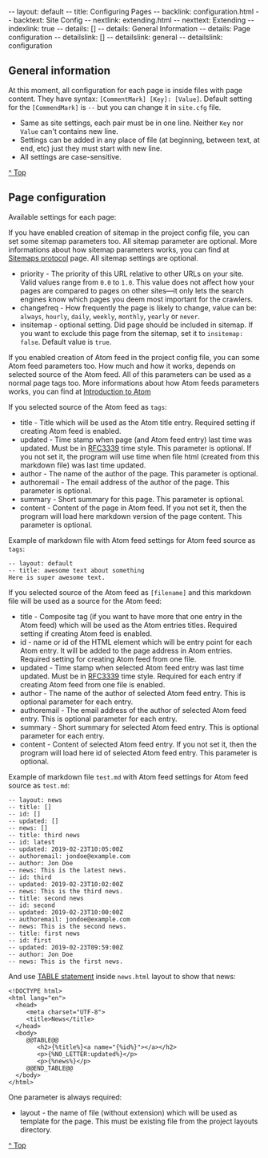 -- layout: default
-- title: Configuring Pages
-- backlink: configuration.html
-- backtext: Site Config
-- nextlink: extending.html
-- nexttext: Extending
-- indexlink: true
-- details: []
-- details: General Information
-- details: Page configuration
-- detailslink: []
-- detailslink: general
-- detailslink: configuration
## <a name="general"></a>General information
At this moment, all configuration for each page is inside files with page
content. They have syntax: `[CommentMark] [Key]: [Value]`. Default setting
for the `[CommendMark]` is `--` but you can change it in `site.cfg` file.

* Same as site settings, each pair must be in one line. Neither `Key` nor
  `Value` can't contains new line.
* Settings can be added in any place of file (at beginning, between text, at
  end, etc) just they must start with new line.
* All settings are case-sensitive.

<a href="#top">^ Top</a>

## <a name="configuration"></a>Page configuration

Available settings for each page:

If you have enabled creation of sitemap in the project config file, you can
set some sitemap parameters too. All sitemap parameter are optional. More
informations about how sitemap parameters works, you can find at
[Sitemaps protocol](https://www.sitemaps.org/protocol.html#xmlTagDefinitions)
page. All sitemap settings are optional.

* priority - The priority of this URL relative to other URLs on your site.
  Valid values range from `0.0` to `1.0`. This value does not affect how your
  pages are compared to pages on other sites—it only lets the search engines
  know which pages you deem most important for the crawlers.
* changefreq - How frequently the page is likely to change, value can be:
  `always`, `hourly`, `daily`, `weekly`, `monthly`, `yearly` or `never`.
* insitemap - optional setting. Did page should be included in sitemap. If you
  want to exclude this page from the sitemap, set it to `insitemap: false`.
  Default value is `true`.

If you enabled creation of Atom feed in the project config file, you can some
Atom feed parameters too. How much and how it works, depends on selected source
of the Atom feed. All of this parameters can be used as a normal page tags too.
More informations about how Atom feeds parameters works, you can find at
[Introduction to Atom](https://validator.w3.org/feed/docs/atom.html)

If you selected source of the Atom feed as `tags`:

* title - Title which will be used as the Atom title entry. Required setting if
  creating Atom feed is enabled.
* updated - Time stamp when page (and Atom feed entry) last time was updated.
  Must be in [RFC3339](http://www.faqs.org/rfcs/rfc3339.html) time style. This
  parameter is optional. If you not set it, the program will use time when file
  html (created from this markdown file) was last time updated.
* author - The name of the author of the page. This parameter is optional.
* authoremail - The email address of the author of the page. This parameter is
  optional.
* summary - Short summary for this page. This parameter is optional.
* content - Content of the page in Atom feed. If you not set it, then the
  program will load here markdown version of the page content. This parameter
  is optional.

Example of markdown file with Atom feed settings for Atom feed source as
`tags`:

    -- layout: default
    -- title: awesome text about something
    Here is super awesome text.

If you selected source of the Atom feed as `[filename]` and this markdown file
will be used as a source for the Atom feed:

* title - Composite tag (if you want to have more that one entry in the Atom
  feed) which will be used as the Atom entries titles. Required setting if
  creating Atom feed is enabled.
* id - name or id of the HTML element which will be entry point for each Atom
  entry. It will be added to the page address in Atom entries. Required
  setting for creating Atom feed from one file.
* updated - Time stamp when selected Atom feed entry was last time updated.
  Must be in [RFC3339](http://www.faqs.org/rfcs/rfc3339.html) time style.
  Required for each entry if creating Atom feed from one file is enabled.
* author - The name of the author of selected Atom feed entry. This is
  optional parameter for each entry.
* authoremail - The email address of the author of selected Atom feed entry.
  This is optional parameter for each entry.
* summary - Short summary for selected Atom feed entry. This is optional
  parameter for each entry.
* content - Content of selected Atom feed entry. If you not set it, then the
  program will load here id of selected Atom feed entry. This parameter is
  optional.

Example of markdown file `test.md` with Atom feed settings for Atom feed
source as `test.md`:

    -- layout: news
    -- title: []
    -- id: []
    -- updated: []
    -- news: []
    -- title: third news
    -- id: latest
    -- updated: 2019-02-23T10:05:00Z
    -- authoremail: jondoe@example.com
    -- author: Jon Doe
    -- news: This is the latest news.
    -- id: third
    -- updated: 2019-02-23T10:02:00Z
    -- news: This is the third news.
    -- title: second news
    -- id: second
    -- updated: 2019-02-23T10:00:00Z
    -- authoremail: jondoe@example.com
    -- news: This is the second news.
    -- title: first news
    -- id: first
    -- updated: 2019-02-23T09:59:00Z
    -- author: Jon Doe
    -- news: This is the first news.

And use [TABLE statement](http://docs.adacore.com/aws-docs/templates_parser/template_statements.html#table-statement)
inside `news.html` layout to show that news:

    <!DOCTYPE html>
    <html lang="en">
      <head>
         <meta charset="UTF-8">
         <title>News</title>
      </head>
      <body>
         @@TABLE@@
            <h2>{%title%}<a name="{%id%}"></a></h2>
            <p>{%NO_LETTER:updated%}</p>
            <p>{%news%}</p>
         @@END_TABLE@@
      </body>
    </html>

One parameter is always required:

* layout - the name of file (without extension) which will be used as template
  for the page. This must be existing file from the project layouts directory.

<a href="#top">^ Top</a>
